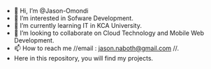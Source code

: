 - 👋 Hi, I’m @Jason-Omondi
- 👀 I’m interested in Sofware Development.
- 🌱 I’m currently learning IT in KCA University.
- 💞️ I’m looking to collaborate on Cloud Technology and Mobile Web Development.
- 📫 How to reach me //email : jason.naboth@gmail.com //.
- Here in this repository, you will find my projects.


